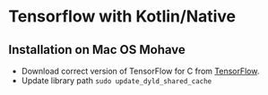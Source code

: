 # Tensorflow with Kotlin/Native
## Installation on Mac OS Mohave
* Download correct version of TensorFlow for C from [TensorFlow](https://www.tensorflow.org/install/lang_c).
* Update library path `sudo update_dyld_shared_cache`
